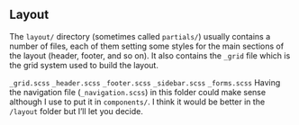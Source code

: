 ## Layout

The `layout/` directory (sometimes called `partials/`) usually contains a number of files, each of them setting some styles for the main sections of the layout (header, footer, and so on). It also contains the `_grid` file which is the grid system used to build the layout.

`_grid.scss`
`_header.scss`
`_footer.scss`
`_sidebar.scss`
`_forms.scss`
Having the navigation file (`_navigation.scss`) in this folder could make sense although I use to put it in `components/`. I think it would be better in the `/layout` folder but I’ll let you decide.
